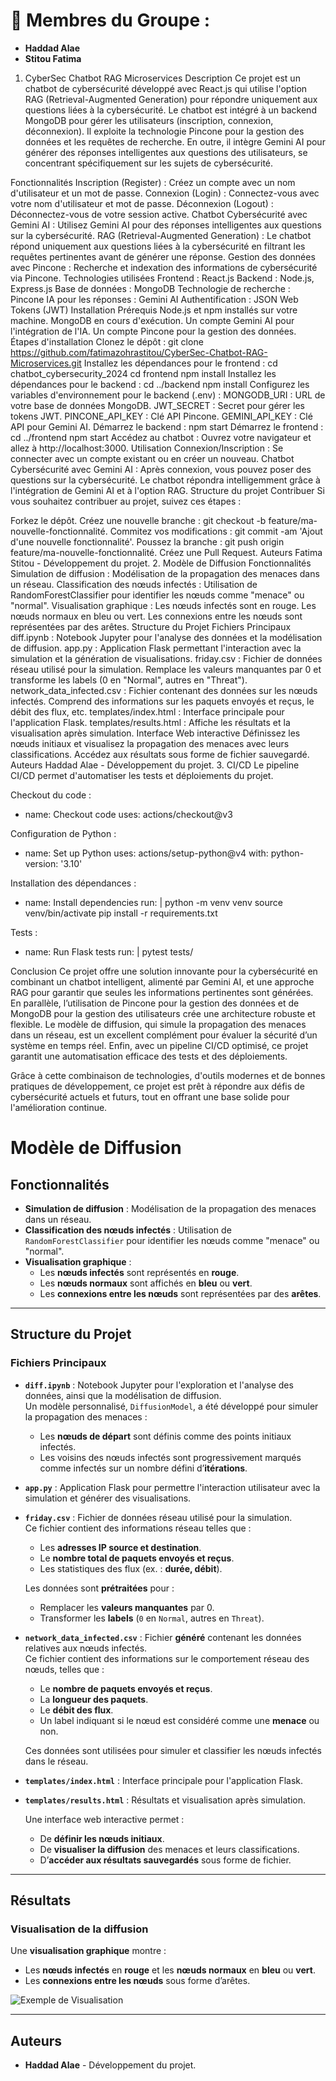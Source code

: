 # 📂 Membres du Groupe : 
- **Haddad Alae**
- **Stitou Fatima**

1. CyberSec Chatbot RAG Microservices
Description
Ce projet est un chatbot de cybersécurité développé avec React.js qui utilise l'option RAG (Retrieval-Augmented Generation) pour répondre uniquement aux questions liées à la cybersécurité. Le chatbot est intégré à un backend MongoDB pour gérer les utilisateurs (inscription, connexion, déconnexion). Il exploite la technologie Pincone pour la gestion des données et les requêtes de recherche. En outre, il intègre Gemini AI pour générer des réponses intelligentes aux questions des utilisateurs, se concentrant spécifiquement sur les sujets de cybersécurité.

Fonctionnalités
Inscription (Register) : Créez un compte avec un nom d'utilisateur et un mot de passe.
Connexion (Login) : Connectez-vous avec votre nom d'utilisateur et mot de passe.
Déconnexion (Logout) : Déconnectez-vous de votre session active.
Chatbot Cybersécurité avec Gemini AI : Utilisez Gemini AI pour des réponses intelligentes aux questions sur la cybersécurité.
RAG (Retrieval-Augmented Generation) : Le chatbot répond uniquement aux questions liées à la cybersécurité en filtrant les requêtes pertinentes avant de générer une réponse.
Gestion des données avec Pincone : Recherche et indexation des informations de cybersécurité via Pincone.
Technologies utilisées
Frontend : React.js
Backend : Node.js, Express.js
Base de données : MongoDB
Technologie de recherche : Pincone
IA pour les réponses : Gemini AI
Authentification : JSON Web Tokens (JWT)
Installation
Prérequis
Node.js et npm installés sur votre machine.
MongoDB en cours d'exécution.
Un compte Gemini AI pour l'intégration de l'IA.
Un compte Pincone pour la gestion des données.
Étapes d'installation
Clonez le dépôt :
git clone https://github.com/fatimazohrastitou/CyberSec-Chatbot-RAG-Microservices.git
Installez les dépendances pour le frontend :
cd chatbot_cybersecurity_2024
cd frontend
npm install
Installez les dépendances pour le backend :
cd ../backend
npm install
Configurez les variables d'environnement pour le backend (.env) :
MONGODB_URI : URL de votre base de données MongoDB.
JWT_SECRET : Secret pour gérer les tokens JWT.
PINCONE_API_KEY : Clé API Pincone.
GEMINI_API_KEY : Clé API pour Gemini AI.
Démarrez le backend :
npm start
Démarrez le frontend :
cd ../frontend
npm start
Accédez au chatbot : Ouvrez votre navigateur et allez à http://localhost:3000.
Utilisation
Connexion/Inscription : Se connecter avec un compte existant ou en créer un nouveau.
Chatbot Cybersécurité avec Gemini AI : Après connexion, vous pouvez poser des questions sur la cybersécurité. Le chatbot répondra intelligemment grâce à l'intégration de Gemini AI et à l'option RAG.
Structure du projet
Contribuer
Si vous souhaitez contribuer au projet, suivez ces étapes :

Forkez le dépôt.
Créez une nouvelle branche : git checkout -b feature/ma-nouvelle-fonctionnalité.
Commitez vos modifications : git commit -am 'Ajout d'une nouvelle fonctionnalité'.
Poussez la branche : git push origin feature/ma-nouvelle-fonctionnalité.
Créez une Pull Request.
Auteurs
Fatima Stitou - Développement du projet.
2. Modèle de Diffusion
Fonctionnalités
Simulation de diffusion : Modélisation de la propagation des menaces dans un réseau.
Classification des nœuds infectés : Utilisation de RandomForestClassifier pour identifier les nœuds comme "menace" ou "normal".
Visualisation graphique :
Les nœuds infectés sont en rouge.
Les nœuds normaux en bleu ou vert.
Les connexions entre les nœuds sont représentées par des arêtes.
Structure du Projet
Fichiers Principaux
diff.ipynb : Notebook Jupyter pour l'analyse des données et la modélisation de diffusion.
app.py : Application Flask permettant l'interaction avec la simulation et la génération de visualisations.
friday.csv : Fichier de données réseau utilisé pour la simulation.
Remplace les valeurs manquantes par 0 et transforme les labels (0 en "Normal", autres en "Threat").
network_data_infected.csv : Fichier contenant des données sur les nœuds infectés.
Comprend des informations sur les paquets envoyés et reçus, le débit des flux, etc.
templates/index.html : Interface principale pour l'application Flask.
templates/results.html : Affiche les résultats et la visualisation après simulation.
Interface Web interactive
Définissez les nœuds initiaux et visualisez la propagation des menaces avec leurs classifications.
Accédez aux résultats sous forme de fichier sauvegardé.
Auteurs
Haddad Alae - Développement du projet.
3. CI/CD
Le pipeline CI/CD permet d'automatiser les tests et déploiements du projet.

Checkout du code :
- name: Checkout code
uses: actions/checkout@v3

Configuration de Python :
- name: Set up Python
uses: actions/setup-python@v4
with:
python-version: '3.10'

Installation des dépendances :
- name: Install dependencies
run: |
python -m venv venv
source venv/bin/activate
pip install -r requirements.txt

Tests :
- name: Run Flask tests
run: |
pytest tests/

Conclusion
Ce projet offre une solution innovante pour la cybersécurité en combinant un chatbot intelligent, alimenté par Gemini AI, et une approche RAG pour garantir que seules les informations pertinentes sont générées. En parallèle, l’utilisation de Pincone pour la gestion des données et de MongoDB pour la gestion des utilisateurs crée une architecture robuste et flexible. Le modèle de diffusion, qui simule la propagation des menaces dans un réseau, est un excellent complément pour évaluer la sécurité d’un système en temps réel. Enfin, avec un pipeline CI/CD optimisé, ce projet garantit une automatisation efficace des tests et des déploiements.

Grâce à cette combinaison de technologies, d'outils modernes et de bonnes pratiques de développement, ce projet est prêt à répondre aux défis de cybersécurité actuels et futurs, tout en offrant une base solide pour l'amélioration continue.


# Modèle de Diffusion

## Fonctionnalités

- **Simulation de diffusion** : Modélisation de la propagation des menaces dans un réseau.
- **Classification des nœuds infectés** : Utilisation de `RandomForestClassifier` pour identifier les nœuds comme "menace" ou "normal".
- **Visualisation graphique** :
  - Les **nœuds infectés** sont représentés en **rouge**.
  - Les **nœuds normaux** sont affichés en **bleu** ou **vert**.
  - Les **connexions entre les nœuds** sont représentées par des **arêtes**.

---

## Structure du Projet

### Fichiers Principaux

- **`diff.ipynb`** : Notebook Jupyter pour l'exploration et l'analyse des données, ainsi que la modélisation de diffusion.  
  Un modèle personnalisé, `DiffusionModel`, a été développé pour simuler la propagation des menaces :
  - Les **nœuds de départ** sont définis comme des points initiaux infectés.
  - Les voisins des nœuds infectés sont progressivement marqués comme infectés sur un nombre défini d’**itérations**.

- **`app.py`** : Application Flask pour permettre l'interaction utilisateur avec la simulation et générer des visualisations.

- **`friday.csv`** : Fichier de données réseau utilisé pour la simulation.  
  Ce fichier contient des informations réseau telles que :  
  - Les **adresses IP source et destination**.  
  - Le **nombre total de paquets envoyés et reçus**.  
  - Les statistiques des flux (ex. : **durée, débit**).  

  Les données sont **prétraitées** pour :  
  - Remplacer les **valeurs manquantes** par 0.  
  - Transformer les **labels** (`0` en `Normal`, autres en `Threat`).

- **`network_data_infected.csv`** : Fichier **généré** contenant les données relatives aux nœuds infectés.  
  Ce fichier contient des informations sur le comportement réseau des nœuds, telles que :
  - Le **nombre de paquets envoyés et reçus**.
  - La **longueur des paquets**.
  - Le **débit des flux**.
  - Un label indiquant si le nœud est considéré comme une **menace** ou non.  

  Ces données sont utilisées pour simuler et classifier les nœuds infectés dans le réseau.

- **`templates/index.html`** : Interface principale pour l'application Flask.  
- **`templates/results.html`** : Résultats et visualisation après simulation.  

  Une interface web interactive permet :  
  - De **définir les nœuds initiaux**.  
  - De **visualiser la diffusion** des menaces et leurs classifications.  
  - D’**accéder aux résultats sauvegardés** sous forme de fichier.  

---

## Résultats

### Visualisation de la diffusion

Une **visualisation graphique** montre :  
- Les **nœuds infectés** en **rouge** et les **nœuds normaux** en **bleu** ou **vert**.  
- Les **connexions entre les nœuds** sous forme d’arêtes.  

![Exemple de Visualisation](https://github.com/user-attachments/assets/c5c1e70d-be9a-4ba2-8657-0dc8be3dfa3a)

---

## Auteurs

- **Haddad Alae** - Développement du projet.
